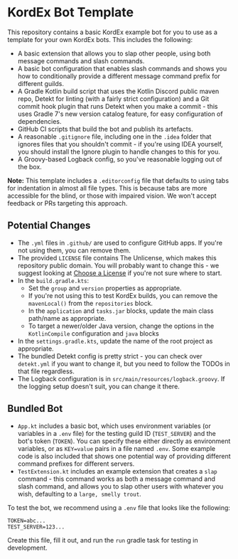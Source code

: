 # KordEx Bot Template

This repository contains a basic KordEx example bot for you to use as a template for your own KordEx bots. This
includes the following:

* A basic extension that allows you to slap other people, using both message commands and slash commands.
* A basic bot configuration that enables slash commands and shows you how to conditionally provide a different
  message command prefix for different guilds.
* A Gradle Kotlin build script that uses the Kotlin Discord public maven repo, Detekt for linting (with a
  fairly strict configuration) and a Git commit hook plugin that runs Detekt when you make a commit - this uses Gradle
  7's new version catalog feature, for easy configuration of dependencies.
* GitHub CI scripts that build the bot and publish its artefacts.
* A reasonable `.gitignore` file, including one in the `.idea` folder that ignores files that you shouldn't commit -
  if you're using IDEA yourself, you should install the Ignore plugin to handle changes to this for you.
* A Groovy-based Logback config, so you've reasonable logging out of the box.

**Note:** This template includes a `.editorconfig` file that defaults to using tabs for indentation in almost all file
types. This is because tabs are more accessible for the blind, or those with impaired vision. We won't accept
feedback or PRs targeting this approach.

## Potential Changes

* The `.yml` files in `.github/` are used to configure GitHub apps. If you're not using them, you can remove them.
* The provided `LICENSE` file contains The Unlicense, which makes this repository public domain. You will probably want
  to change this - we suggest looking at [Choose a License](https://choosealicense.com/) if you're not sure where to start.
* In the `build.gradle.kts`:
	* Set the `group` and `version` properties as appropriate.
	* If you're not using this to test KordEx builds, you can remove the `mavenLocal()` from the `repositories` block.
	* In the `application` and `tasks.jar` blocks, update the main class path/name as appropriate.
	* To target a newer/older Java version, change the options in the `KotlinCompile` configuration and `java` blocks
* In the `settings.gradle.kts`, update the name of the root project as appropriate.
* The bundled Detekt config is pretty strict - you can check over `detekt.yml` if you want to change it, but you need to
  follow the TODOs in that file regardless.
* The Logback configuration is in `src/main/resources/logback.groovy`. If the logging setup doesn't suit, you can change
  it there.

## Bundled Bot

* `App.kt` includes a basic bot, which uses environment variables (or variables in a `.env` file) for the testing guild
  ID (`TEST_SERVER`) and the bot's token (`TOKEN`). You can specify these either directly as environment variables, or
  as `KEY=value` pairs in a file named `.env`. Some example code is also included that shows one potential way of
  providing different command prefixes for different servers.
* `TestExtension.kt` includes an example extension that creates a `slap` command - this command works as both a
  message command and slash command, and allows you to slap other users with whatever you wish, defaulting to a
  `large, smelly trout`.

To test the bot, we recommend using a `.env` file that looks like the following:

```dotenv
TOKEN=abc...
TEST_SERVER=123...
```

Create this file, fill it out, and run the `run` gradle task for testing in development.
